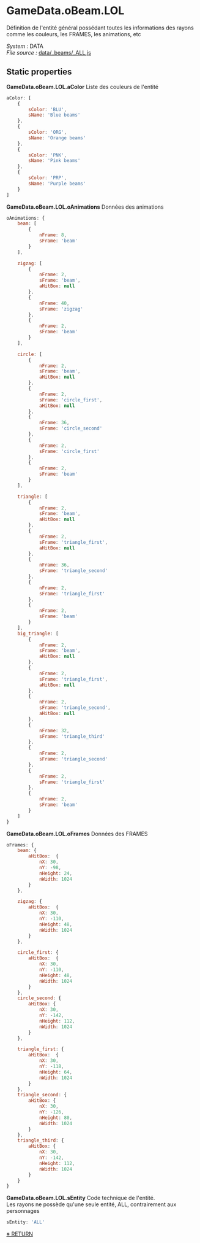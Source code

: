 # GameData.oBeam.LOL
Définition de l'entité général possédant toutes les informations des rayons comme les couleurs, les FRAMES, les animations, etc<style>#constructor, #constructor+*, #constructor+*+*, #inheritance, #inheritance+*{ display: none; }</style>

_System :_ DATA  
_File source :_ [data/_beams/_ALL.js](https://github.com/de-sign/DBZ-Versus/blob/master/src/assets/js/data/_beams/_ALL.js)

## Static properties
**GameData.oBeam.LOL.aColor**
Liste des couleurs de l'entité


```javascript
aColor: [
    {
        sColor: 'BLU',
        sName: 'Blue beams'
    },
    {
        sColor: 'ORG',
        sName: 'Orange beams'
    },
    {
        sColor: 'PNK',
        sName: 'Pink beams'
    },
    {
        sColor: 'PRP',
        sName: 'Purple beams'
    }
]
```
**GameData.oBeam.LOL.oAnimations**
Données des animations


```javascript
oAnimations: {
    beam: [
        {
            nFrame: 8,
            sFrame: 'beam'
        }
    ],

    zigzag: [
        {
            nFrame: 2,
            sFrame: 'beam',
            aHitBox: null
        },
        {
            nFrame: 40,
            sFrame: 'zigzag'
        },
        {
            nFrame: 2,
            sFrame: 'beam'
        }
    ],

    circle: [
        {
            nFrame: 2,
            sFrame: 'beam',
            aHitBox: null
        },
        {
            nFrame: 2,
            sFrame: 'circle_first',
            aHitBox: null
        },
        {
            nFrame: 36,
            sFrame: 'circle_second'
        },
        {
            nFrame: 2,
            sFrame: 'circle_first'
        },
        {
            nFrame: 2,
            sFrame: 'beam'
        }
    ],

    triangle: [
        {
            nFrame: 2,
            sFrame: 'beam',
            aHitBox: null
        },
        {
            nFrame: 2,
            sFrame: 'triangle_first',
            aHitBox: null
        },
        {
            nFrame: 36,
            sFrame: 'triangle_second'
        },
        {
            nFrame: 2,
            sFrame: 'triangle_first'
        },
        {
            nFrame: 2,
            sFrame: 'beam'
        }
    ],
    big_triangle: [
        {
            nFrame: 2,
            sFrame: 'beam',
            aHitBox: null
        },
        {
            nFrame: 2,
            sFrame: 'triangle_first',
            aHitBox: null
        },
        {
            nFrame: 2,
            sFrame: 'triangle_second',
            aHitBox: null
        },
        {
            nFrame: 32,
            sFrame: 'triangle_third'
        },
        {
            nFrame: 2,
            sFrame: 'triangle_second'
        },
        {
            nFrame: 2,
            sFrame: 'triangle_first'
        },
        {
            nFrame: 2,
            sFrame: 'beam'
        }
    ]
}
```
**GameData.oBeam.LOL.oFrames**
Données des FRAMES


```javascript
oFrames: {
    beam: {
        aHitBox:  {
            nX: 30,
            nY: -98,
            nHeight: 24,
            nWidth: 1024
        }
    },

    zigzag: {
        aHitBox:  {
            nX: 30,
            nY: -110,
            nHeight: 48,
            nWidth: 1024
        }
    },

    circle_first: {
        aHitBox:  {
            nX: 30,
            nY: -110,
            nHeight: 48,
            nWidth: 1024
        }
    },
    circle_second: {
        aHitBox: {
            nX: 30,
            nY: -142,
            nHeight: 112,
            nWidth: 1024
        }
    },

    triangle_first: {
        aHitBox:  {
            nX: 30,
            nY: -118,
            nHeight: 64,
            nWidth: 1024
        }
    },
    triangle_second: {
        aHitBox: {
            nX: 30,
            nY: -126,
            nHeight: 80,
            nWidth: 1024
        }
    },
    triangle_third: {
        aHitBox: {
            nX: 30,
            nY: -142,
            nHeight: 112,
            nWidth: 1024
        }
    }
}
```
**GameData.oBeam.LOL.sEntity**
Code technique de l'entité.  Les rayons ne possède qu'une seule entité, ALL, contrairement aux personnages


```javascript
sEntity: 'ALL'
```

## Constructor
**GameData.oBeam.LOL()**
```javascript
new GameData.oBeam.LOL();
```
## Inheritance
GameData.oBeam.LOL is a child class of [GameData](GameData.md).

<link rel="stylesheet" href="../_doc.css" />

[&#8251; RETURN](References.md)